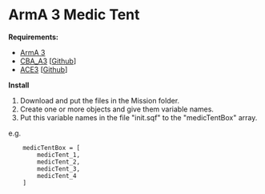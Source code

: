 # ArmA 3 Medic Tent

**Requirements:**
- [ArmA 3](https://store.steampowered.com/app/107410/Arma_3/)
- [CBA_A3](https://steamcommunity.com/sharedfiles/filedetails/?id=450814997) [[Github](https://github.com/CBATeam/CBA_A3)]
- [ACE3](https://steamcommunity.com/workshop/filedetails/?id=463939057) [[Github](https://github.com/acemod/ACE3)]

**Install**
1. Download and put the files in the Mission folder.
2. Create one or more objects and give them variable names.
3. Put this variable names in the file "init.sqf" to the "medicTentBox" array.

e.g.
```
    medicTentBox = [
        medicTent_1,
        medicTent_2,
        medicTent_3,
        medicTent_4
    ]
```
